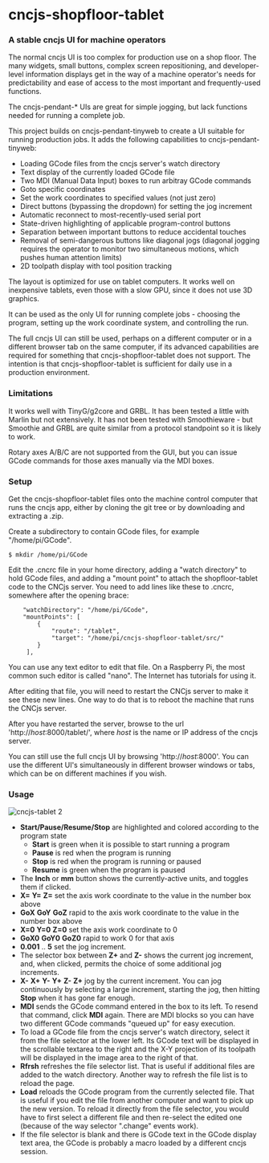 # cncjs-shopfloor-tablet

### A stable cncjs UI for machine operators

The normal cncjs UI is too complex for production use on a shop floor.  The many widgets, small buttons, complex screen repositioning, and developer-level information displays get in the way of a machine operator's needs for predictability and ease of access to the most important and frequently-used functions.

The cncjs-pendant-* UIs are great for simple jogging, but lack functions needed for running a complete job.

This project builds on cncjs-pendant-tinyweb to create a UI suitable for running production jobs.  It adds the following capabilities to cncjs-pendant-tinyweb:

* Loading GCode files from the cncjs server's watch directory
* Text display of the currently loaded GCode file
* Two MDI (Manual Data Input) boxes to run arbitray GCode commands
* Goto specific coordinates
* Set the work coordinates to specified values (not just zero)
* Direct buttons (bypassing the dropdown) for setting the jog increment
* Automatic reconnect to most-recently-used serial port
* State-driven highlighting of applicable program-control buttons
* Separation between important buttons to reduce accidental touches
* Removal of semi-dangerous buttons like diagonal jogs (diagonal jogging requires the operator to monitor two simultaneous motions, which pushes human attention limits)
* 2D toolpath display with tool position tracking

The layout is optimized for use on tablet computers.  It works well on inexpensive tablets, even those with a slow GPU, since it does not use 3D graphics.

It can be used as the only UI for running complete jobs - choosing the program, setting up the work coordinate system, and controlling the run.

The full cncjs UI can still be used, perhaps on a different computer or in a different browser tab on the same computer, if its advanced capabilities are required for something that cncjs-shopfloor-tablet does not support.  The intention is that cncjs-shopfloor-tablet is sufficient for daily use in a production environment.

### Limitations

It works well with TinyG/g2core and GRBL.  It has been tested a little with Marlin but not extensively.  It has not been tested with Smoothieware - but Smoothie and GRBL are quite similar from a protocol standpoint so it is likely to work.

Rotary axes A/B/C are not supported from the GUI, but you can issue GCode commands for those axes manually via the MDI boxes.

### Setup

Get the cncjs-shopfloor-tablet files onto the machine control computer that runs the cncjs app, either by cloning the git tree or by downloading and extracting a .zip.

Create a subdirectory to contain GCode files, for example "/home/pi/GCode".

```
$ mkdir /home/pi/GCode
```

Edit the .cncrc file in your home directory, adding a "watch directory" to hold GCode files, and adding a "mount point" to attach the shopfloor-tablet code to the CNCjs server.  You need to add lines like these to .cncrc, somewhere after the opening brace:

```
    "watchDirectory": "/home/pi/GCode",
    "mountPoints": [
        {
            "route": "/tablet",
            "target": "/home/pi/cncjs-shopfloor-tablet/src/"
        }
     ],   
```

You can use any text editor to edit that file.  On a Raspberry Pi, the most common such editor is called "nano".  The Internet has tutorials for using it.

After editing that file, you will need to restart the CNCjs server to make it see these new lines.  One way to do that is to reboot the machine that runs the CNCjs server.

After you have restarted the server, browse to the url 'http://*host*:8000/tablet/', where *host* is the name or IP address of the cncjs server.

You can still use the full cncjs UI by browsing 'http://*host*:8000'. You can use the different UI's simultaneously in different browser windows or tabs, which can be on different machines if you wish.

### Usage

![cncjs-tablet 2](https://user-images.githubusercontent.com/4861133/33970662-4a8244b2-e018-11e7-92ab-5a379e3de461.PNG)

* **Start/Pause/Resume/Stop** are highlighted and colored according to the program state
    * **Start** is green when it is possible to start running a program
    * **Pause** is red when the program is running
    * **Stop** is red when the program is running or paused
    * **Resume** is green when the program is paused
* The **Inch** or **mm** button shows the currently-active units, and toggles them if clicked.
* **X=** **Y=** **Z=** set the axis work coordinate to the value in the number box above
* **GoX** **GoY** **GoZ** rapid to the axis work coordinate to the value in the number box above
* **X=0** **Y=0** **Z=0** set the axis work coordinate to 0
* **GoX0** **GoY0** **GoZ0** rapid to work 0 for that axis
* **0.001** .. **5** set the jog increment.
* The selector box between **Z+** and **Z-** shows the current jog increment, and, when clicked, permits the choice of some additional jog increments.
* **X-** **X+** **Y-** **Y+** **Z-** **Z+** jog by the current increment.  You can jog continuously by selecting a large increment, starting the jog, then hitting **Stop** when it has gone far enough.
* **MDI** sends the GCode command entered in the box to its left.  To resend that command, click **MDI** again.  There are MDI blocks so you can have two different GCode commands "queued up" for easy execution.
* To load a GCode file from the cncjs server's watch directory, select it from the file selector at the lower left.  Its GCode text will be displayed in the scrollable textarea to the right and the X-Y projection of its toolpath will be displayed in the image area to the right of that.
* **Rfrsh** refreshes the file selector list.  That is useful if additional files are added to the watch directory.  Another way to refresh the file list is to reload the page.
* **Load** reloads the GCode program from the currently selected file.  That is useful if you edit the file from another computer and want to pick up the new version.  To reload it directly from the file selector, you would have to first select a different file and then re-select the edited one (because of the way selector ".change" events work).
* If the file selector is blank and there is GCode text in the GCode display text area, the GCode is probably a macro loaded by a different cncjs session.
